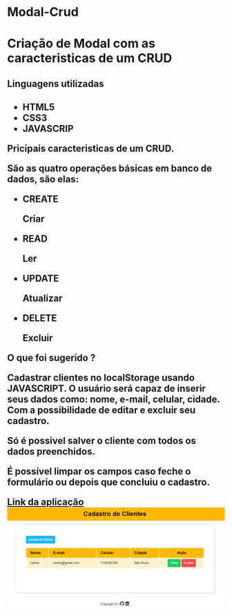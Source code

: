 # Modal-Crud

<h1>Criação de Modal com as caracteristicas de um CRUD</h1>

  <h2>Linguagens utilizadas<h2>
  <ul>
    <li>HTML5</li>
    <li>CSS3</li>
    <li>JAVASCRIP</li>
</ul>
  
<p>Pricipais caracteristicas de um CRUD.</p>

 <p>São as quatro operações básicas em banco de dados, são elas:</p>
<ul>
  <li>CREATE</li>
    <p>Criar</p>
  
  <li>READ</li>
    <p>Ler</p>
  
  <li>UPDATE</li>
    <p>Atualizar</p>
  
  <li>DELETE</li>
    <p>Excluir</p>
  
</ul>

 <p> 
   O que foi sugerido ?
 </p>
 
 <p>
   Cadastrar clientes no localStorage usando <strong>JAVASCRIPT<strong>.
   O usuário será capaz de inserir seus dados como: nome, e-mail, celular, cidade. Com a possibilidade de editar e excluir seu cadastro.
 </p>

 <p>
   Só é possivel salver o cliente com todos os dados preenchidos.
 </p>
  
 <p>
   É possível limpar os campos caso feche o formulário ou depois que concluiu o cadastro.
 </p>
  
   <a href="https://deivison1.github.io/Modal-Crud/" alt="">Link da aplicação</a>
   <br>
   <img src="https://github.com/Deivison1/Modal-Crud/blob/main/Captura%20de%20tela.png" alt="">
  
